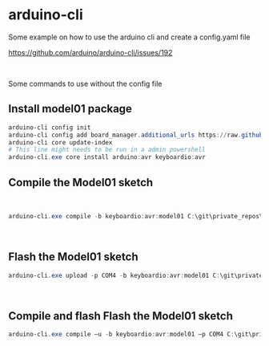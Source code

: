 # arduino-cli


Some example on how to use the arduino cli and create a config.yaml file

<https://github.com/arduino/arduino-cli/issues/192>

 

Some commands to use without the config file

## Install model01 package
```ps1
arduino-cli config init
arduino-cli config add board_manager.additional_urls https://raw.githubusercontent.com/keyboardio/arduino-kaleidoscope-master/main/package_kaleidoscope_master_index.json
arduino-cli core update-index
# This line might needs to be run in a admin powershell
arduino-cli.exe core install arduino:avr keyboardio:avr
```

## Compile the Model01 sketch
 
```ps1
arduino-cli.exe compile -b keyboardio:avr:model01 C:\git\private_repos\Model01-Firmware
```
 
## Flash the Model01 sketch

```ps1
arduino-cli.exe upload -p COM4 -b keyboardio:avr:model01 C:\git\private_repos\Model01-Firmware
```
 
## Compile and flash Flash the Model01 sketch

```ps1
arduino-cli.exe compile –u -b keyboardio:avr:model01 –p COM4 C:\git\private_repos\Model01-Firmware
```
 

 

 

 

